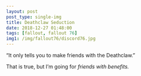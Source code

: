 ```yaml
---
layout: post
post_type: single-img
title: Deathclaw Seduction
date: 2018-12-27 01:48:00
tags: [fallout, fallout 76]
img1: /img/fallout76/discord76.jpg
---
```

“It only tells you to make friends with the Deathclaw.”

That is true, but I’m going for *friends with benefits.*
